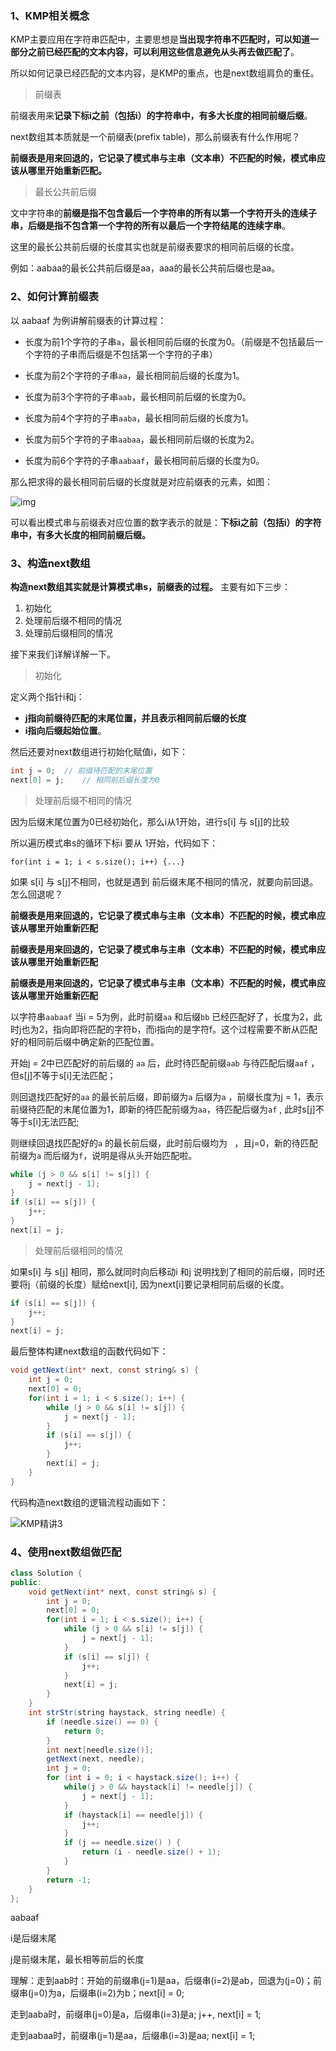 ### 1、KMP相关概念

KMP主要应用在字符串匹配中，主要思想是**当出现字符串不匹配时，可以知道一部分之前已经匹配的文本内容，可以利用这些信息避免从头再去做匹配了**。

所以如何记录已经匹配的文本内容，是KMP的重点，也是next数组肩负的重任。

> 前缀表

前缀表用来**记录下标i之前（包括i）的字符串中，有多大长度的相同前缀后缀**。

next数组其本质就是一个前缀表(prefix table)，那么前缀表有什么作用呢？

**前缀表是用来回退的，它记录了模式串与主串（文本串）不匹配的时候，模式串应该从哪里开始重新匹配。**

> 最长公共前后缀

文中字符串的**前缀是指不包含最后一个字符串的所有以第一个字符开头的连续子串，后缀是指不包含第一个字符的所有以最后一个字符结尾的连续字串**。

这里的最长公共前后缀的长度其实也就是前缀表要求的相同前后缀的长度。

例如：aabaa的最长公共前后缀是aa，aaa的最长公共前后缀也是aa。



### 2、如何计算前缀表

以 aabaaf 为例讲解前缀表的计算过程：

- 长度为前1个字符的子串`a`，最长相同前后缀的长度为0。（前缀是不包括最后一个字符的子串而后缀是不包括第一个字符的子串）
- 长度为前2个字符的子串`aa`，最长相同前后缀的长度为1。
- 长度为前3个字符的子串`aab`，最长相同前后缀的长度为0。

- 长度为前4个字符的子串`aaba`，最长相同前后缀的长度为1。
- 长度为前5个字符的子串`aabaa`，最长相同前后缀的长度为2。
- 长度为前6个字符的子串`aabaaf`，最长相同前后缀的长度为0。

那么把求得的最长相同前后缀的长度就是对应前缀表的元素，如图：

![img](\pics\KMP精讲8.png)

可以看出模式串与前缀表对应位置的数字表示的就是：**下标i之前（包括i）的字符串中，有多大长度的相同前缀后缀。**



### 3、构造next数组

**构造next数组其实就是计算模式串s，前缀表的过程。** 主要有如下三步：

1. 初始化
2. 处理前后缀不相同的情况
3. 处理前后缀相同的情况

接下来我们详解详解一下。

> 初始化

定义两个指针i和j：

- **j指向前缀待匹配的末尾位置，并且表示相同前后缀的长度**
- **i指向后缀起始位置**。

然后还要对next数组进行初始化赋值i，如下：

```java
int j = 0;	// 前缀待匹配的末尾位置
next[0] = j;	// 相同前后缀长度为0
```

> 处理前后缀不相同的情况

因为后缀末尾位置为0已经初始化，那么i从1开始，进行s[i] 与 s[j]的比较

所以遍历模式串s的循环下标i 要从 1开始，代码如下：

```
for(int i = 1; i < s.size(); i++) {...}
```

如果 s[i] 与 s[j]不相同，也就是遇到 前后缀末尾不相同的情况，就要向前回退。怎么回退呢？

**前缀表是用来回退的，它记录了模式串与主串（文本串）不匹配的时候，模式串应该从哪里开始重新匹配**

**前缀表是用来回退的，它记录了模式串与主串（文本串）不匹配的时候，模式串应该从哪里开始重新匹配**

**前缀表是用来回退的，它记录了模式串与主串（文本串）不匹配的时候，模式串应该从哪里开始重新匹配**

以字符串`aabaaf` 当i = 5为例，此时前缀`aa` 和后缀`bb` 已经匹配好了，长度为2，此时j也为2，指向即将匹配的字符b，而i指向的是字符f。这个过程需要不断从匹配好的相同前后缀中确定新的匹配位置。

开始j = 2中已匹配好的前后缀的 `aa` 后，此时待匹配前缀`aab` 与待匹配后缀`aaf` ，但s[j]不等于s[i]无法匹配；

则回退找匹配好的`aa` 的最长前后缀，即前缀为`a` 后缀为`a` ，前缀长度为j = 1，表示前缀待匹配的末尾位置为1，即新的待匹配前缀为`aa`，待匹配后缀为`af` , 此时s[j]不等于s[i]无法匹配;

则继续回退找匹配好的`a` 的最长前后缀，此时前后缀均为` ` ，且j=0，新的待匹配前缀为`a` 而后缀为`f`，说明是得从头开始匹配啦。

```java
while (j > 0 && s[i] != s[j]) {
    j = next[j - 1];
}
if (s[i] == s[j]) {
    j++;
}
next[i] = j;
```

> 处理前后缀相同的情况

如果s[i] 与 s[j] 相同，那么就同时向后移动i 和j 说明找到了相同的前后缀，同时还要将j（前缀的长度）赋给next[i], 因为next[i]要记录相同前后缀的长度。

```java
if (s[i] == s[j]) {
    j++;
}
next[i] = j;
```

最后整体构建next数组的函数代码如下：

```java
void getNext(int* next, const string& s) {
    int j = 0;
    next[0] = 0;
    for(int i = 1; i < s.size(); i++) {
        while (j > 0 && s[i] != s[j]) {
            j = next[j - 1];
        }
        if (s[i] == s[j]) {
            j++;
        }
        next[i] = j;
    }
}
```

代码构造next数组的逻辑流程动画如下：

![KMP精讲3](\pics\KMP精讲3.gif)



### 4、使用next数组做匹配

```java
class Solution {
public:
    void getNext(int* next, const string& s) {
        int j = 0;
        next[0] = 0;
        for(int i = 1; i < s.size(); i++) {
            while (j > 0 && s[i] != s[j]) {
                j = next[j - 1];
            }
            if (s[i] == s[j]) {
                j++;
            }
            next[i] = j;
        }
    }
    int strStr(string haystack, string needle) {
        if (needle.size() == 0) {
            return 0;
        }
        int next[needle.size()];
        getNext(next, needle);
        int j = 0;
        for (int i = 0; i < haystack.size(); i++) {
            while(j > 0 && haystack[i] != needle[j]) {
                j = next[j - 1];
            }
            if (haystack[i] == needle[j]) {
                j++;
            }
            if (j == needle.size() ) {
                return (i - needle.size() + 1);
            }
        }
        return -1;
    }
};
```



























aabaaf

i是后缀末尾

j是前缀末尾，最长相等前后的长度

理解：走到aab时：开始的前缀串(j=1)是aa，后缀串(i=2)是ab，回退为(j=0)；前缀串(j=0)为a，后缀串(i=2)为b；next[i] = 0;

走到aaba时，前缀串(j=0)是a，后缀串(i=3)是a; j++, next[i] = 1;

走到aabaa时，前缀串(j=1)是aa，后缀串(i=3)是aa; next[i] = 1;

